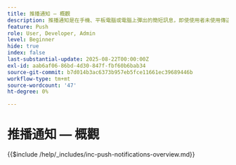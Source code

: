 ```yaml
---
title: 推播通知 — 概觀
description: 推播通知是在手機、平板電腦或電腦上彈出的簡短訊息，即使使用者未使用傳送這些訊息的應用程式亦然。 這是應用程式「拍拍你的肩膀」並引起你注意的一種方式。
feature: Push
role: User, Developer, Admin
level: Beginner
hide: true
index: false
last-substantial-update: 2025-08-22T00:00:00Z
exl-id: aab6af06-86bd-4d30-847f-fbf60b6bab34
source-git-commit: b7d014b3ac6373b957eb5fce11661ec39689446b
workflow-type: tm+mt
source-wordcount: '47'
ht-degree: 0%

---
```


# 推播通知 — 概觀

{{$include /help/_includes/inc-push-notifications-overview.md}}

